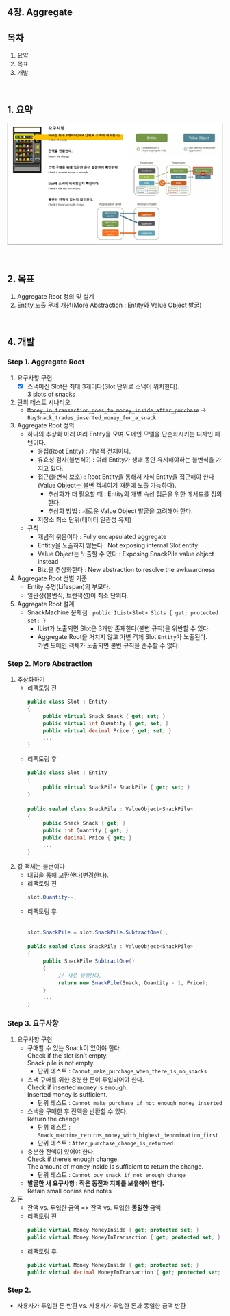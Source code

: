 ## 4장. Aggregate

## 목차
1. 요약
1. 목표
1. 개발

<br/>

## 1. 요약
![](./Ch04_Summary1.png)

<br/>

## 2. 목표
1. Aggregate Root 정의 및 설계
1. Entity 노출 문제 개선(More Abstraction : Entity와 Value Object 발굴)

<br/>

## 4. 개발

### Step 1. Aggregate Root
1. 요구사항 구현
   - [x] 스낵머신 Slot은 최대 3개이다(Slot 단위로 스낵이 위치한다).  
         3 slots of snacks
1. 단위 테스트 시나리오
   - ~~`Money_in_transaction_goes_to_money_inside_after_purchase`~~ -> `BuySnack_trades_inserted_money_for_a_snack`
1. Aggregate Root 정의
   - 하나의 추상화 아래 여러 Entity을 모여 도메인 모델을 단순화시키는 디자인 패턴이다.
     - 응집(Root Entity) : 개념적 전체이다.
     - 유효성 검사(불변식?) : 여러 Entity가 생애 동안 유지해야하는 불변식을 가지고 있다.
     - 접근(불변식 보호) : Root Entity을 통해서 자식 Entity을 접근해야 한다(Value Object는 불변 객체이기 때문에 노출 가능하다).
       - 추상화가 더 필요할 때 : Entity의 개별 속성 접근을 위한 메서드를 정의한다.
       - 추상화 방법 : 새로운 Value Object 발굴을 고려해야 한다.
     - 저장소 최소 단위(데이터 일관성 유지) 
   - 규칙
     - 개념적 묶음이다 : Fully encapsulated aggregate
     - Entitiy을 노출하지 않는다 : Not exposing internal Slot entity
     - Value Object는 노출할 수 있다 : Exposing SnackPile value object instead
     - Biz.을 추상화한다 : New abstraction to resolve the awkwardness
1. Aggregate Root 선별 기준
   - Entity 수명(Lifespan)의 부모다.
   - 일관성(불변식, 트랜잭션)이 최소 단위다.
1. Aggregate Root 설계
   - SnackMachine 문제점 : `public IList<Slot> Slots { get; protected set; }`  
     - IList가 노출되면 Slot은 3개만 존재한다(불변 규칙)을 위반할 수 있다.  
     - Aggregate Root을 거치지 않고 가변 객체 Slot `Entity`가 노출된다.  
       가변 도메인 객체가 노출되면 불변 규칙을 준수할 수 없다.

### Step 2. More Abstraction
1. 추상화하기
   - 리팩토링 전
     ```cs
     public class Slot : Entity
     {
          public virtual Snack Snack { get; set; }
          public virtual int Quantity { get; set; }
          public virtual decimal Price { get; set; }
          ...
     }
     ```
   - 리팩토링 후
     ```cs
     public class Slot : Entity
     {
          public virtual SnackPile SnackPile { get; set; }
     }

     public sealed class SnackPile : ValueObject<SnackPile>
     {
          public Snack Snack { get; }
          public int Quantity { get; }
          public decimal Price { get; }
          ...
     }
     ```
1. 값 객체는 불변이다
   - 대입을 통해 교환한다(변경한다).
   - 리팩토링 전
     ```cs
     slot.Quantity--;
     ```
   - 리팩토링 후
     ```cs
     
     slot.SnackPile = slot.SnackPile.SubtractOne();

     public sealed class SnackPile : ValueObject<SnackPile>
     {
          public SnackPile SubtractOne()
          {
               // 새로 생성한다.
               return new SnackPile(Snack, Quantity - 1, Price);
          }
          ...
     }
     ```

### Step 3. 요구사항
1. 요구사항 구현
   - 구매할 수 있는 Snack이 있어야 한다.  
     Check if the slot isn’t empty.  
     Snack pile is not empty.  
     - 단위 테스트 : `Cannot_make_purchage_when_there_is_no_snacks`
   - 스낵 구매를 위한 충분한 돈이 투입되어야 한다.  
     Check if inserted money is enough.  
     Inserted money is sufficient.  
     - 단위 테스트 : `Cannot_make_purchase_if_not_enough_money_inserted`
   - 스낵을 구매한 후 잔액을 반환할 수 있다.  
     Return the change  
     - 단위 테스트 : `Snack_machine_returns_money_with_highest_denomination_first`
     - 단위 테스트 : `After_purchase_change_is_returned`
   - 충분한 잔액이 있어야 한다.  
     Check if there’s enough change.  
     The amount of money inside is sufficient to return the change.  
     - 단위 테스트 : `Cannot_buy_snack_if_not_enough_change`
   - **발굴한 새 요구사항 : 작은 동전과 지폐를 보유해야 한다.**    
     Retain small conins and notes
1. 돈
   - 잔액 vs. ~~투입한 금액~~ => 잔액 vs. 투입한 **동일한** 금액
   - 리팩토링 전
     ```cs
     public virtual Money MoneyInside { get; protected set; }
     public virtual Money MoneyInTransaction { get; protected set; }
     ```
   - 리팩토링 후
     ```cs
     public virtual Money MoneyInside { get; protected set; }
     public virtual decimal MoneyInTransaction { get; protected set; }
     ```



### Step 2.
- 사용자가 투입한 돈 반환 vs. 사용자가 투입한 돈과 동일한 금액 반환 
